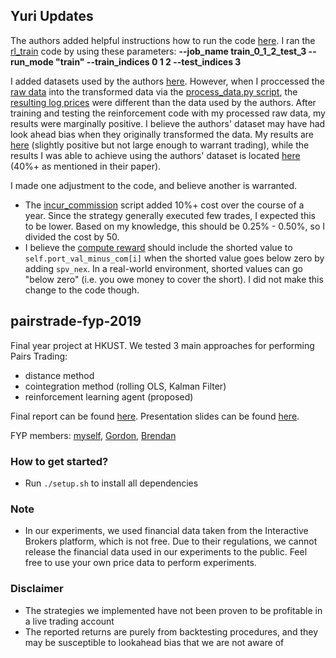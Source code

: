 ## Yuri Updates

The authors added helpful instructions how to run the code [here](https://github.com/ScrapeWithYuri/pairstrade-fyp-2019/blob/master/model/README.md). I ran the [rl_train](https://github.com/ScrapeWithYuri/pairstrade-fyp-2019/blob/master/model/rl_train.py) code by using these parameters: **--job_name train_0_1_2_test_3 --run_mode "train" --train_indices 0 1 2 --test_indices 3**

I added datasets used by the authors [here](https://github.com/ScrapeWithYuri/pairstrade-fyp-2019/tree/master/model/dataset/nyse-daily-transformed-old). However, when I proccessed the [raw data](https://github.com/ScrapeWithYuri/pairstrade-fyp-2019/tree/master/model/dataset/nyse-daily-trimmed-same-length) into the transformed data via the [process_data.py script](https://github.com/ScrapeWithYuri/pairstrade-fyp-2019/blob/master/process_data/process_data.py), the [resulting log prices](https://github.com/ScrapeWithYuri/pairstrade-fyp-2019/tree/master/model/dataset/nyse-daily-transformed) were different than the data used by the authors. After training and testing the reinforcement code with my processed raw data, my results were marginally positive. I believe the authors' dataset may have had look ahead bias when they originally transformed the data. My results are [here](https://github.com/ScrapeWithYuri/pairstrade-fyp-2019/tree/master/model/logging/train_0_1_2_test_3/plots) (slightly positive but not large enough to warrant trading), while the results I was able to achieve using the authors' dataset is located [here](https://github.com/ScrapeWithYuri/pairstrade-fyp-2019/tree/master/model/logging/train_0_1_2_test_3/plots_old) (40%+ as mentioned in their paper).

I made one adjustment to the code, and believe another is warranted.

- The [incur_commission](https://github.com/ScrapeWithYuri/pairstrade-fyp-2019/blob/master/model/trading_env.py#L112) script added 10%+ cost over the course of a year. Since the strategy generally executed few trades, I expected this to be lower. Based on my knowledge, this should be 0.25% - 0.50%, so I divided the cost by 50.
- I believe the [compute reward](https://github.com/ScrapeWithYuri/pairstrade-fyp-2019/blob/master/model/trading_env.py#L175) should include the shorted value to `self.port_val_minus_com[i]` when the shorted value goes below zero by adding `spv_nex`. In a real-world environment, shorted values can go "below zero" (i.e. you owe money to cover the short). I did not make this change to the code though.

## pairstrade-fyp-2019
Final year project at HKUST. We tested 3 main approaches for performing Pairs Trading: 
- distance method
- cointegration method (rolling OLS, Kalman Filter)
- reinforcement learning agent (proposed)

Final report can be found [here](https://github.com/wywongbd/statistical-arbitrage-18-19/blob/master/reports/FYP_Final_Report_LZ2.pdf).
Presentation slides can be found [here](https://github.com/wywongbd/statistical-arbitrage-18-19/blob/master/reports/FYP_Final_Presentation.pdf).

FYP members: [myself](https://github.com/wywongbd), [Gordon](https://github.com/GordonCW), [Brendan](https://github.com/thambrendan)

### How to get started?
- Run `./setup.sh` to install all dependencies

### Note
- In our experiments, we used financial data taken from the Interactive Brokers platform, which is not free. Due to their regulations, we cannot release the financial data used in our experiments to the public. Feel free to use your own price data to perform experiments. 

### Disclaimer
- The strategies we implemented have not been proven to be profitable in a live trading account
- The reported returns are purely from backtesting procedures, and they may be susceptible to lookahead bias that we are not aware of
